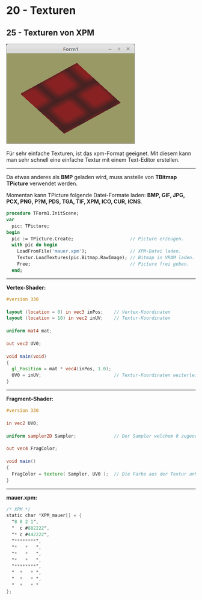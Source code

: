 # 20 - Texturen
## 25 - Texturen von XPM

![image.png](image.png)

Für sehr einfache Texturen, ist das xpm-Format geeignet. Mit diesem kann man sehr schnell eine einfache Textur mit einem Text-Editor erstellen.

---
Da etwas anderes als **BMP** geladen wird, muss anstelle von **TBitmap TPicture** verwendet werden.

Momentan kann TPicture folgende Datei-Formate laden: **BMP, GIF, JPG, PCX, PNG, P?M, PDS, TGA, TIF, XPM, ICO, CUR, ICNS**.

```pascal
procedure TForm1.InitScene;
var
  pic: TPicture;
begin
  pic := TPicture.Create;                     // Picture erzeugen.
  with pic do begin
    LoadFromFile('mauer.xpm');                // XPM-Datei laden.
    Textur.LoadTextures(pic.Bitmap.RawImage); // Bitmap in VRAM laden.
    Free;                                     // Picture frei geben.
  end;
```


---
**Vertex-Shader:**

```glsl
#version 330

layout (location = 0) in vec3 inPos;    // Vertex-Koordinaten
layout (location = 10) in vec2 inUV;    // Textur-Koordinaten

uniform mat4 mat;

out vec2 UV0;

void main(void)
{
  gl_Position = mat * vec4(inPos, 1.0);
  UV0 = inUV;                           // Textur-Koordinaten weiterleiten.
}

```


---
**Fragment-Shader:**

```glsl
#version 330

in vec2 UV0;

uniform sampler2D Sampler;              // Der Sampler welchem 0 zugeordnet wird.

out vec4 FragColor;

void main()
{
  FragColor = texture( Sampler, UV0 );  // Die Farbe aus der Textur anhand der Koordinten auslesen.
}

```


---
**mauer.xpm:**

```glsl
/* XPM */
static char *XPM_mauer[] = {
  "8 8 2 1",
  "  c #882222",
  "* c #442222",
  "********",
  "*   *   ",
  "*   *   ",
  "*   *   ",
  "********",
  "  *   * ",
  "  *   * ",
  "  *   * "
};

```


